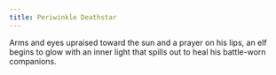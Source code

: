 ```yaml
---
title: Periwinkle Deathstar
---
```


Arms and eyes upraised toward the sun and a prayer on his lips, an elf begins to glow with an inner light that spills out to heal his battle-worn companions.
